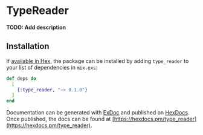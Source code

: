 # TypeReader

**TODO: Add description**

## Installation

If [available in Hex](https://hex.pm/docs/publish), the package can be installed
by adding `type_reader` to your list of dependencies in `mix.exs`:

```elixir
def deps do
  [
    {:type_reader, "~> 0.1.0"}
  ]
end
```

Documentation can be generated with [ExDoc](https://github.com/elixir-lang/ex_doc)
and published on [HexDocs](https://hexdocs.pm). Once published, the docs can
be found at [https://hexdocs.pm/type_reader](https://hexdocs.pm/type_reader).

